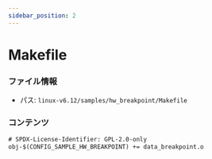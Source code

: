```yaml
---
sidebar_position: 2
---
```

# Makefile

### ファイル情報

- パス: `linux-v6.12/samples/hw_breakpoint/Makefile`

### コンテンツ

```txt
# SPDX-License-Identifier: GPL-2.0-only
obj-$(CONFIG_SAMPLE_HW_BREAKPOINT) += data_breakpoint.o

```
